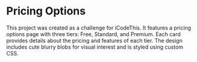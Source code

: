 # Pricing Options

This project was created as a challenge for iCodeThis. It features a pricing options page with three tiers: Free, Standard, and Premium. Each card provides details about the pricing and features of each tier. The design includes cute blurry blobs for visual interest and is styled using custom CSS.

